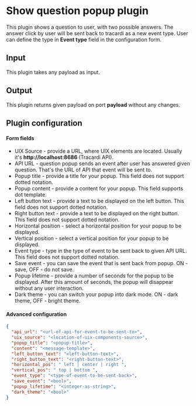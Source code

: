 # Show question popup plugin

This plugin shows a question to user, with two possible answers. The answer click by user will be sent back to tracardi 
as a new event type. User can define the type in __Event type__ field in the configuration form.  

## Input
This plugin takes any payload as input.

## Output 
This plugin returns given payload on port **payload** without any changes.

## Plugin configuration

#### Form fields 

- UIX Source - provide a URL, where UIX elements are located. Usually it's
  **http://localhost:8686** (Tracardi API).
- API URL - question popup sends an event after user has answered given question.
  That's the URL of API that event will be sent to.
- Popup title - provide a title for your popup. This field does not support dotted notation.
- Popup content - provide a content for your popup. This field supports dot template.
- Left button text - provide a text to be displayed on the left button. This field does not support
  dotted notation.
- Right button text - provide a text to be displayed on the right button. This field does not support
  dotted notation.
- Horizontal position - select a horizontal position for your popup to be displayed.
- Vertical position - select a vertical position for your popup to be displayed.
- Event type - type in the type of event to be sent back to given API URL. This field does not support
  dotted notation.
- Save event - you can save the event that is sent back from popup. ON - save, OFF - do not save.
- Popup lifetime - provide a number of seconds for the popup to be displayed. After this amount of
  seconds, the popup will disappear without any user interaction.
- Dark theme - you can switch your popup into dark mode. ON - dark theme, OFF - bright theme.

#### Advanced configuration

```json
{
  "api_url": "<url-of-api-for-event-to-be-sent-to>",
  "uix_source": "<location-of-uix-components-source>",
  "popup_title": "<popup-title>",
  "content": "<message-template>",
  "left_button_text": "<left-button-text>",
  "right_button_text": "<right-button-text>",
  "horizontal_pos": " left | center | right ",
  "vertical_pos": " top | bottom ",
  "event_type": "<type-of-event-to-be-sent-back>",
  "save_event": "<bool>",
  "popup_lifetime": "<integer-as-string>",
  "dark_theme": "<bool>"
}
```